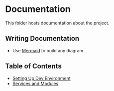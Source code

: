 # Documentation

This folder hosts documentation about the project.

## Writing Documentation

- Use [Mermaid](https://mermaid.js.org/) to build any diagram

## Table of Contents

- [Setting Up Dev Environment](dev_environment.md)
- [Services and Modules](./services-modules.md)
